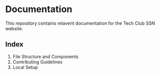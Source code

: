 # Documentation

This repository contains relavent documentation for the Tech Club SSN website.

## Index
1. File Structure and Components
2. Contributing Guidelines
3. Local Setup